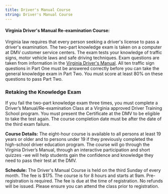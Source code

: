 ```yaml
---
title: Driver's Manual Course
string: Driver's Manual Course
---
```

#### Virginia Driver's Manual Re-examination Course:

Virginia law requires that every person seeking a driver's license to pass a driver's examination. The two-part knowledge exam is taken on a computer at DMV customer service centers. The exam tests your knowledge of traffic signs, motor vehicle laws and safe driving techniques. Exam questions are taken from information in the [Virginia Driver's Manual](https://https://www.dmv.virginia.gov/drivers/#manual.asp). All ten traffic sign questions in Part One must be answered correctly before you can take the general knowledge exam in Part Two. You must score at least 80% on these questions to pass Part Two.

### Retaking the Knowledge Exam

If you fail the two-part knowledge exam three times, you must complete a Driver’s Manual/Re-examination Class at a Virginia approved Driver Training School program. You must present the Certificate at the DMV to be eligible to take the test again. The course completion date must be after the date of the third exam failure.

**Course Details:** The eight-hour course is available to all persons at least 19 years or older and to persons under 19 if they previously completed the high-school driver education program. The course will go through the Virginia Driver’s Manual, through an interactive participation and short quizzes -we will help students gain the confidence and knowledge they need to pass their test at the DMV.

**Schedule:** The Driver's Manual Course is held on the third Sunday of every month. The fee is $175. The course is for 8 hours and starts at 9am. Pre-registration is required. The fee is due at the time of registration. No refunds will be issued. Please ensure you can attend the class prior to registration.